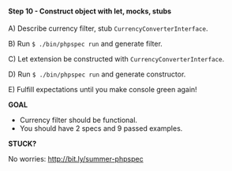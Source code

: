 #### Step 10 - Construct object with let, mocks, stubs

A) Describe currency filter, stub `CurrencyConverterInterface`.

B) Run `$ ./bin/phpspec run` and generate filter.

C) Let extension be constructed with `CurrencyConverterInterface`.

D) Run `$ ./bin/phpspec run` and generate constructor.

E) Fulfill expectations until you make console green again!

**GOAL**

* Currency filter should be functional.
* You should have 2 specs and 9 passed examples.

**STUCK?**

No worries: http://bit.ly/summer-phpspec
